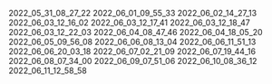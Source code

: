 
2022_05_31_08_27_22
2022_06_01_09_55_33
2022_06_02_14_27_13
2022_06_03_12_16_02
2022_06_03_12_17_41
2022_06_03_12_18_47
2022_06_03_12_22_03
2022_06_04_08_47_46
2022_06_04_18_05_20
2022_06_05_09_56_08
2022_06_06_08_13_04
2022_06_06_11_51_13
2022_06_06_20_03_18
2022_06_07_02_21_09
2022_06_07_19_44_16
2022_06_08_07_34_00
2022_06_09_07_51_06
2022_06_10_08_36_12
2022_06_11_12_58_58
